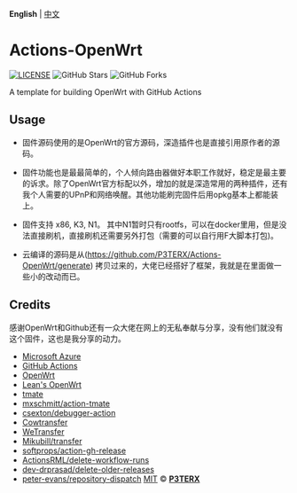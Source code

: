 **English** | [中文](https://p3terx.com/archives/build-openwrt-with-github-actions.html)

# Actions-OpenWrt

[![LICENSE](https://img.shields.io/github/license/mashape/apistatus.svg?style=flat-square&label=LICENSE)](https://github.com/P3TERX/Actions-OpenWrt/blob/master/LICENSE)
![GitHub Stars](https://img.shields.io/github/stars/P3TERX/Actions-OpenWrt.svg?style=flat-square&label=Stars&logo=github)
![GitHub Forks](https://img.shields.io/github/forks/P3TERX/Actions-OpenWrt.svg?style=flat-square&label=Forks&logo=github)

A template for building OpenWrt with GitHub Actions

## Usage
- 固件源码使用的是OpenWrt的官方源码，深造插件也是直接引用原作者的源码。

- 固件功能也是最最简单的，个人倾向路由器做好本职工作就好，稳定是最主要的诉求。除了OpenWrt官方标配以外，增加的就是深造常用的两种插件，还有我个人需要的UPnP和网络唤醒。其他功能刷完固件后用opkg基本上都能装上。
 
- 固件支持 x86, K3, N1。 其中N1暂时只有rootfs，可以在docker里用，但是没法直接刷机，直接刷机还需要另外打包（需要的可以自行用F大脚本打包)。
 
- 云编译的源码是从(https://github.com/P3TERX/Actions-OpenWrt/generate) 拷贝过来的，大佬已经搭好了框架，我就是在里面做一些小的改动而已。

## Credits

感谢OpenWrt和Github还有一众大佬在网上的无私奉献与分享，没有他们就没有这个固件，这也是我分享的动力。

- [Microsoft Azure](https://azure.microsoft.com)
- [GitHub Actions](https://github.com/features/actions)
- [OpenWrt](https://github.com/openwrt/openwrt)
- [Lean's OpenWrt](https://github.com/coolsnowwolf/lede)
- [tmate](https://github.com/tmate-io/tmate)
- [mxschmitt/action-tmate](https://github.com/mxschmitt/action-tmate)
- [csexton/debugger-action](https://github.com/csexton/debugger-action)
- [Cowtransfer](https://cowtransfer.com)
- [WeTransfer](https://wetransfer.com/)
- [Mikubill/transfer](https://github.com/Mikubill/transfer)
- [softprops/action-gh-release](https://github.com/softprops/action-gh-release)
- [ActionsRML/delete-workflow-runs](https://github.com/ActionsRML/delete-workflow-runs)
- [dev-drprasad/delete-older-releases](https://github.com/dev-drprasad/delete-older-releases)
- [peter-evans/repository-dispatch](https://github.com/peter-evans/repository-dispatch)
[MIT](https://github.com/P3TERX/Actions-OpenWrt/blob/main/LICENSE) 
© [**P3TERX**](https://p3terx.com)
